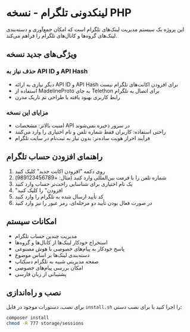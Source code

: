 # لینکدونی تلگرام - نسخه PHP

این پروژه یک سیستم مدیریت لینک‌های تلگرام است که امکان جمع‌آوری و دسته‌بندی لینک‌های گروه‌ها و کانال‌های تلگرام را فراهم می‌کند.

## ویژگی‌های جدید نسخه

### حذف نیاز به API ID و API Hash
- دیگر نیازی به ارائه API ID و API Hash برای افزودن اکانت‌های تلگرام نیست
- استفاده از MadelineProto به جای Telethon برای اتصال به تلگرام
- رابط کاربری بهبود یافته با طراحی تم تاریک مدرن

### مزایای این نسخه
- امنیت بالاتر: مشخصات API در سرور ذخیره نمی‌شوند
- راحتی استفاده: کاربران فقط شماره تلفن و نام اختیاری را وارد می‌کنند
- فرآیند احراز هویت ساده‌تر: بدون نیاز به ثبت‌نام در سایت تلگرام

## راهنمای افزودن حساب تلگرام
1. روی دکمه "افزودن اکانت جدید" کلیک کنید
2. شماره تلفن را با فرمت بین‌المللی وارد کنید (مثال: +989123456789)
3. یک نام اختیاری برای شناسایی راحت‌تر حساب وارد کنید
4. "افزودن" را کلیک کنید
5. کد تأیید ارسال شده به تلگرام را وارد کنید
6. در صورت فعال بودن تأیید دو مرحله‌ای، رمز عبور را نیز وارد کنید

## امکانات سیستم
- مدیریت چندین حساب تلگرام
- استخراج خودکار لینک‌ها از کانال‌ها و گروه‌ها
- پاسخ خودکار به پیام‌های خصوصی با هوش مصنوعی
- دسته‌بندی لینک‌ها بر اساس موضوع
- صفحه مدیریتی شبیه به تلگرام دسکتاپ
- امکان بررسی پیام‌های خصوصی
- پشتیبانی از زبان فارسی

## نصب و راه‌اندازی
برای نصب، دستورات موجود در فایل `install.sh` را اجرا کنید یا برای نصب دستی:
```bash
composer install
chmod -R 777 storage/sessions
```

